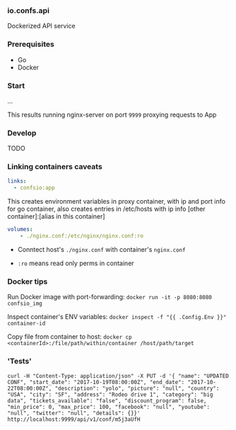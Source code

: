 ### io.confs.api

Dockerized API service

### Prerequisites

- Go
- Docker

### Start

...

This results running nginx-server on port `9999` proxying requests to App


### Develop

TODO

### Linking containers caveats

```yaml
links:
  - confsio:app
```

This creates environment variables in proxy container, with ip and port info for go container, also creates entries in /etc/hosts with ip info [other container]:[alias in this container]

```yaml
volumes:
    - ./nginx.conf:/etc/nginx/nginx.conf:ro
```

- Conntect host's `./nginx.conf` with container's `nginx.conf`

- `:ro` means read only perms in container

### Docker tips

Run Docker image with port-forwarding: `docker run -it -p 8080:8080 confsio_img`

Inspect container's ENV variables: `docker inspect -f "{{ .Config.Env }}" container-id`

Copy file from container to host: `docker cp <containerId>:/file/path/within/container /host/path/target`

### 'Tests'

```
curl -H "Content-Type: application/json" -X PUT -d '{ "name": "UPDATED CONF", "start_date": "2017-10-19T08:00:00Z", "end_date": "2017-10-22T08:00:00Z", "description": "yolo", "picture": "null", "country": "USA", "city": "SF", "address": "Rodeo drive 1", "category": "big data", "tickets_available": "false", "discount_program": false, "min_price": 0, "max_price": 100, "facebook": "null", "youtube": "null", "twitter": "null", "details": {}}' http://localhost:9999/api/v1/conf/m5j3aUfH
```
